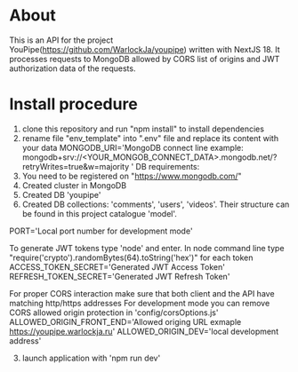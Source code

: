 # About
This is an API for the project YouPipe(https://github.com/WarlockJa/youpipe) written with NextJS 18. It processes requests to MongoDB allowed by CORS list of origins and JWT authorization data of the requests.

# Install procedure

1) clone this repository and run "npm install" to install dependencies
2) rename file "env_template" into ".env" file and replace its content with your data
  MONGODB_URI='MongoDB connect line example: mongodb+srv://<YOUR_MONGOB_CONNECT_DATA>.mongodb.net/<YOURPROJECT>?retryWrites=true&w=majority '
  DB requirements: 
  1) You need to be registered on "https://www.mongodb.com/"
  2) Created cluster in MongoDB
  3) Created DB 'youpipe'
  4) Created DB collections: 'comments', 'users', 'videos'. Their structure can be found in this project catalogue 'model'.
  
  PORT='Local port number for development mode'
  
  To generate JWT tokens type 'node' and enter. In node command line type "require('crypto').randomBytes(64).toString('hex')" for each token
  ACCESS_TOKEN_SECRET='Generated JWT Access Token'
  REFRESH_TOKEN_SECRET='Generated JWT Refresh Token'
  
  For proper CORS interaction make sure that both client and the API have matching http/https addresses
  For development mode you can remove CORS allowed origin protection in 'config/corsOptions.js'
  ALLOWED_ORIGIN_FRONT_END='Allowed origing URL exmaple https://youpipe.warlockja.ru'
  ALLOWED_ORIGIN_DEV='local development address'
  
3) launch application with 'npm run dev'
